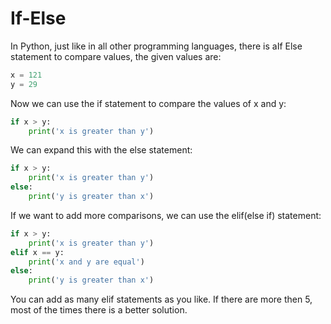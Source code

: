 # If-Else 

In Python, just like in all other programming languages, there is aIf Else statement to compare values, the given values are:

```python
x = 121
y = 29
```

Now we can use the if statement to compare the values of x and y:

```python
if x > y:
    print('x is greater than y')
```

We can expand this with the else statement:

```python
if x > y:
    print('x is greater than y')
else:
    print('y is greater than x')
```

If we want to add more comparisons, we can use the elif(else if) statement:

```python
if x > y:
    print('x is greater than y')
elif x == y:
    print('x and y are equal')
else:
    print('y is greater than x')
```

You can add as many elif statements as you like. If there are more then 5, most of the times there is a better solution.
